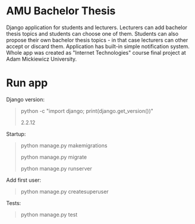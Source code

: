 # AMU Bachelor Thesis
Django application for students and lecturers. Lecturers can add bachelor thesis topics and students can choose one of them. Students can also propose their own bachelor thesis topics - in that case lecturers can other accept or discard them. Application has built-in simple notification system. 
Whole app was created as "Internet Technologies" course final project at Adam Mickiewicz University. 
# Run app
Django version:
> python -c "import django; print(django.get_version())" 
> 
> 2.2.12

Startup:
> python manage.py makemigrations
> 
> python manage.py migrate
> 
> python manage.py runserver

Add first user:
> python manage.py createsuperuser

Tests:
> python manage.py test

